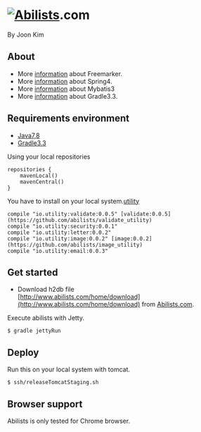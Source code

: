 # <a href="http://www.abilists.com" ><img src="https://github.com/minziappa/abilists_client/blob/master/src/main/webapp/static/apps/img/abilists/logo01.png" alt="Abilists"></a>.com

By Joon Kim

## About
* More [information](http://freemarker.org) about Freemarker.
* More [information](http://projects.spring.io/spring-framework) about Spring4.
* More [information](http://blog.mybatis.org) about Mybatis3
* More [information](https://www.gradle.org) about Gradle3.3.

## Requirements environment 

* [Java7,8](http://www.oracle.com/technetwork/java/javase/downloads/index.html)
* [Gradle3.3](https://services.gradle.org/distributions/gradle-3.3-all.zip)

Using your local repositories
```
repositories {
    mavenLocal()
    mavenCentral()
}
```

You have to install on your local system.[utility](https://github.com/abilists/image_utility)
```
compile "io.utility:validate:0.0.5" [validate:0.0.5](https://github.com/abilists/validate_utility)
compile "io.utility:security:0.0.1"
compile "io.utility:letter:0.0.2"
compile "io.utility:image:0.0.2" [image:0.0.2](https://github.com/abilists/image_utility)
compile "io.utility:email:0.0.3"
```

## Get started

* Download h2db file  
[http://www.abilists.com/home/download](http://www.abilists.com/home/download) from [Abilists.com](http://www.abilists.com).

Execute abilists with Jetty.
```
$ gradle jettyRun
```

## Deploy
Run this on your local system with tomcat.
```
$ ssh/releaseTomcatStaging.sh
```
## Browser support
Abilists is only tested for Chrome browser.
